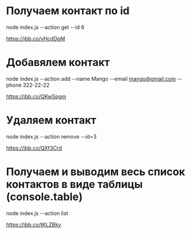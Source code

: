 # Получаем контакт по id
node index.js --action get --id 6

https://ibb.co/vHcdDpM

# Добавялем контакт
node index.js --action add --name Mango --email mango@gmail.com --phone 322-22-22

https://ibb.co/QKwSpgm

# Удаляем контакт
node index.js --action remove --id=3

https://ibb.co/QXf3Crd

# Получаем и выводим весь список контактов в виде таблицы (console.table)
node index.js --action list

https://ibb.co/tKLZBkv
